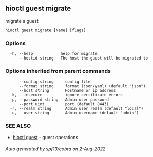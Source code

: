 ## hioctl guest migrate

migrate a guest

```
hioctl guest migrate [Name] [flags]
```

### Options

```
  -h, --help            help for migrate
      --hostid string   The host the guest will be migrated to
```

### Options inherited from parent commands

```
      --config string     config file
      --format string     format (json/yaml) (default "json")
      --host string       Hostname or ip address
  -k, --insecure          ignore certificate errors
  -p, --password string   Admin user password
      --port uint         port (default 8443)
  -r, --realm string      Admin user realm (default "local")
  -u, --user string       Admin username (default "admin")
```

### SEE ALSO

* [hioctl guest](hioctl_guest.md)	 - guest operations

###### Auto generated by spf13/cobra on 2-Aug-2022
